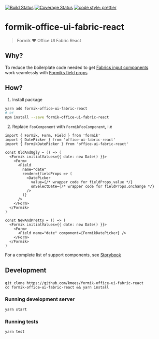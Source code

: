 [![Build Status](https://dev.azure.com/kmees/formik-office-ui-fabric-react/_apis/build/status/kmees.formik-office-ui-fabric-react)](https://dev.azure.com/kmees/formik-office-ui-fabric-react/_build/latest?definitionId=1)
[![Coverage Status](https://coveralls.io/repos/github/kmees/formik-office-ui-fabric-react/badge.svg?branch=master)](https://coveralls.io/github/kmees/formik-office-ui-fabric-react?branch=master)
[![code style: prettier](https://img.shields.io/badge/code_style-prettier-ff69b4.svg?style=flat)](https://github.com/prettier/prettier)

# formik-office-ui-fabric-react

> Formik ❤️ Office UI Fabric React

## Why?

To reduce the boilerplate code needed to get [Fabrics input components](https://developer.microsoft.com/en-us/fabric#/components) work seamlessly with [Formiks field props](https://jaredpalmer.com/formik/docs/api/field)

## How?

1. Install package

```bash
yarn add formik-office-ui-fabric-react
# or
npm install --save formik-office-ui-fabric-react
```

2. Replace `FooComponent` with `FormikFooComponent`, i.e

```tsx
import { Formik, Form, Field } from 'formik'
import { DatePicker } from 'office-ui-fabric-react'
import { FormikDatePicker } from 'office-ui-fabric-react'

const OldAndUgly = () => (
  <Formik initialValues={{ date: new Date() }}>
    <Form>
      <Field
        name="date"
        render={fieldProps => (
          <DatePicker
            value={/* wrapper code for fieldProps.value */}
            onSelectDate={/* wrapper code for fieldProps.onChange */}
          />
        )}
      />
    </Form>
  </Formik>
)

const NewAndPretty = () => (
  <Formik initialValues={{ date: new Date() }}>
    <Form>
      <Field name="date" component={FormikDatePicker} />
    </Form>
  </Formik>
)
```

For a complete list of support components, see [Storybook](https://kmees.github.io/formik-office-ui-fabric-react)

## Development

###

```
git clone https://github.com/kmees/formik-office-ui-fabric-react
cd formik-office-ui-fabric-react && yarn install
```

### Running development server

```
yarn start
```

### Running tests

```
yarn test
```
